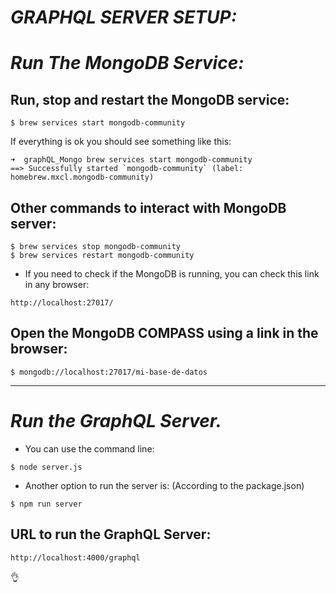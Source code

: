 # __*GRAPHQL SERVER SETUP:*__ 

# __*Run The MongoDB Service:*__ 

## Run, stop and restart the MongoDB service: 
```shell
$ brew services start mongodb-community
```
If everything is ok you should see something like this: 

```shell
➜  graphQL_Mongo brew services start mongodb-community
==> Successfully started `mongodb-community` (label: homebrew.mxcl.mongodb-community)
```

## Other commands to interact with MongoDB server: 

```shell
$ brew services stop mongodb-community
$ brew services restart mongodb-community
```

- If you need to check if the MongoDB is running, you can check this link in any browser: 
```text
http://localhost:27017/
```

## Open the MongoDB COMPASS using a link in the browser:
```shell
$ mongodb://localhost:27017/mi-base-de-datos
```
___
# __*Run the GraphQL Server.*__ 

- You can use the command line: 
```shell
$ node server.js  
```
- Another option to run the server is: (According to the package.json)

```shell
$ npm run server
```
## URL to run the GraphQL Server: 

```text
http://localhost:4000/graphql
```
👌